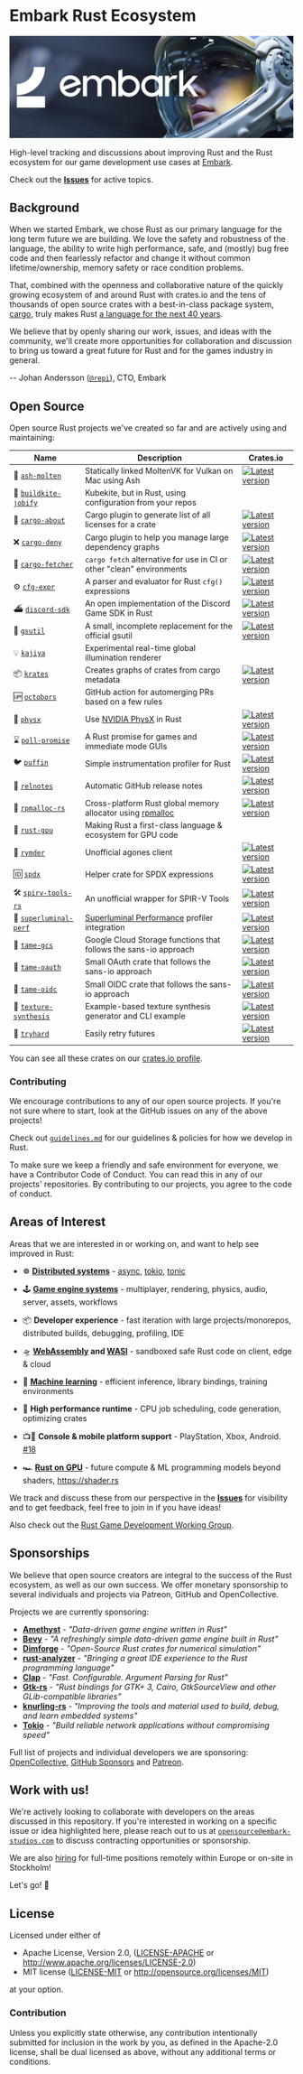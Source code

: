 # Embark Rust Ecosystem

[![Embark logo](media/embark-logo-bg.jpg)](http://embark.games)

High-level tracking and discussions about improving Rust and the Rust ecosystem for our game development use cases at [Embark](http://embark.games).

Check out the __[Issues](https://github.com/EmbarkStudios/rust-ecosystem/issues)__ for active topics.

## Background

When we started Embark, we chose Rust as our primary language for the long term future we are building. We love the safety and robustness of the language, the ability to write high performance, safe, and (mostly) bug free code and then fearlessly refactor and change it without common lifetime/ownership, memory safety or race condition problems.

That, combined with the openness and collaborative nature of the quickly growing ecosystem of and around Rust with crates.io and the tens of thousands of open source crates with a best-in-class package system, [cargo](https://doc.rust-lang.org/cargo/), truly makes Rust [a language for the next 40 years](https://www.youtube.com/watch?v=A3AdN7U24iU).

We believe that by openly sharing our work, issues, and ideas with the community, we'll create more opportunities for collaboration and discussion to bring us toward a great future for Rust and for the games industry in general.

-- Johan Andersson ([`@repi`](http://twitter.com/repi)), CTO, Embark

## Open Source

Open source Rust projects we've created so far and are actively using and maintaining:

Name | Description | Crates.io
--- | --- | ---
🌋 [`ash-molten`](https://github.com/EmbarkStudios/ash-molten.git) | Statically linked MoltenVK for Vulkan on Mac using Ash | [![Latest version](https://img.shields.io/crates/v/ash-molten.svg)](https://crates.io/crates/ash-molten)
👷 [`buildkite-jobify`](https://github.com/EmbarkStudios/buildkite-jobify) | Kubekite, but in Rust, using configuration from your repos
📜 [`cargo-about`](https://github.com/EmbarkStudios/cargo-about) | Cargo plugin to generate list of all licenses for a crate | [![Latest version](https://img.shields.io/crates/v/cargo-about.svg)](https://crates.io/crates/cargo-about)
❌ [`cargo-deny`](https://github.com/EmbarkStudios/cargo-deny) | Cargo plugin to help you manage large dependency graphs | [![Latest version](https://img.shields.io/crates/v/cargo-deny.svg)](https://crates.io/crates/cargo-deny)
🎁 [`cargo-fetcher`](https://github.com/EmbarkStudios/cargo-fetcher) | `cargo fetch` alternative for use in CI or other "clean" environments | [![Latest version](https://img.shields.io/crates/v/cargo-fetcher.svg)](https://crates.io/crates/cargo-fetcher)
⚙️ [`cfg-expr`](https://github.com/EmbarkStudios/cfg-expr) | A parser and evaluator for Rust `cfg()` expressions | [![Latest version](https://img.shields.io/crates/v/cfg-expr.svg)](https://crates.io/crates/cfg-expr)
⛴️ [`discord-sdk`](https://github.com/EmbarkStudios/discord-sdk) | An open implementation of the Discord Game SDK in Rust | [![Latest version](https://img.shields.io/crates/v/discord-sdk.svg)](https://crates.io/crates/discord-sdk)
🚙 [`gsutil`](https://github.com/EmbarkStudios/gsutil) | A small, incomplete replacement for the official gsutil | [![Latest version](https://img.shields.io/crates/v/gsutil.svg)](https://crates.io/crates/gsutil)
💡 [`kajiya`](https://github.com/EmbarkStudios/kajiya) | Experimental real-time global illumination renderer
📦 [`krates`](https://github.com/EmbarkStudios/krates) | Creates graphs of crates from cargo metadata | [![Latest version](https://img.shields.io/crates/v/krates.svg)](https://crates.io/crates/krates)
🆙 [`octobors`](https://github.com/EmbarkStudios/octobors) | GitHub action for automerging PRs based on a few rules
🎳 [`physx`](https://github.com/EmbarkStudios/physx-rs) | Use [NVIDIA PhysX](https://github.com/NVIDIAGameWorks/PhysX) in Rust | [![Latest version](https://img.shields.io/crates/v/physx.svg)](https://crates.io/crates/physx)
⌛ [`poll-promise`](https://github.com/EmbarkStudios/poll-promise) | A Rust promise for games and immediate mode GUIs  | [![Latest version](https://img.shields.io/crates/v/poll-promise.svg)](https://crates.io/crates/poll-promise)
🐦 [`puffin`](https://github.com/EmbarkStudios/puffin) | Simple instrumentation profiler for Rust | [![Latest version](https://img.shields.io/crates/v/puffin.svg)](https://crates.io/crates/puffin)
📓 [`relnotes`](https://github.com/EmbarkStudios/relnotes) | Automatic GitHub release notes | [![Latest version](https://img.shields.io/crates/v/relnotes.svg)](https://crates.io/crates/relnotes)
🐏 [`rpmalloc-rs`](https://github.com/EmbarkStudios/rpmalloc-rs) | Cross-platform Rust global memory allocator using [rpmalloc](https://github.com/rampantpixels/rpmalloc) | [![Latest version](https://img.shields.io/crates/v/rpmalloc.svg)](https://crates.io/crates/rpmalloc)
🐉 [`rust-gpu`](https://github.com/EmbarkStudios/rust-gpu) |  Making Rust a first-class language & ecosystem for GPU code |
🌌 [`rymder`](https://github.com/EmbarkStudios/rymder) | Unofficial agones client | [![Latest version](https://img.shields.io/crates/v/rymder.svg)](https://crates.io/crates/rymder)
🆔 [`spdx`](https://github.com/EmbarkStudios/spdx) | Helper crate for SPDX expressions | [![Latest version](https://img.shields.io/crates/v/spdx.svg)](https://crates.io/crates/spdx)
🛠 [`spirv-tools-rs`](https://github.com/EmbarkStudios/spirv-tools-rs) | An unofficial wrapper for SPIR-V Tools | [![Latest version](https://img.shields.io/crates/v/spirv-tools.svg)](https://crates.io/crates/spirv-tools)
🔆 [`superluminal-perf`](https://github.com/EmbarkStudios/superluminal-perf-rs) | [Superluminal Performance](http://superluminal.eu) profiler integration | [![Latest version](https://img.shields.io/crates/v/superluminal-perf.svg)](https://crates.io/crates/superluminal-perf)
📂 [`tame-gcs`](https://github.com/EmbarkStudios/tame-gcs) | Google Cloud Storage functions that follows the sans-io approach | [![Latest version](https://img.shields.io/crates/v/tame-gcs.svg)](https://crates.io/crates/tame-gcs)
🔐 [`tame-oauth`](https://github.com/EmbarkStudios/tame-oauth) | Small OAuth crate that follows the sans-io approach | [![Latest version](https://img.shields.io/crates/v/tame-oauth.svg)](https://crates.io/crates/tame-oauth)
🧬 [`tame-oidc`](https://github.com/EmbarkStudios/tame-oidc) | Small OIDC crate that follows the sans-io approach | [![Latest version](https://img.shields.io/crates/v/tame-oidc.svg)](https://crates.io/crates/tame-oidc)
🎨 [`texture-synthesis`](https://github.com/EmbarkStudios/texture-synthesis) | Example-based texture synthesis generator and CLI example | [![Latest version](https://img.shields.io/crates/v/texture-synthesis.svg)](https://crates.io/crates/texture-synthesis)
💫 [`tryhard`](https://github.com/EmbarkStudios/tryhard) | Easily retry futures | [![Latest version](https://img.shields.io/crates/v/tryhard.svg)](https://crates.io/crates/tryhard)

You can see all these crates on our [crates.io profile](https://crates.io/users/embark-studios).

### Contributing

We encourage contributions to any of our open source projects. If you're not sure where to start, look at the GitHub issues on any of the above projects!

Check out [`guidelines.md`](guidelines.md) for our guidelines & policies for how we develop in Rust.

To make sure we keep a friendly and safe environment for everyone, we have a Contributor Code of Conduct. You can read this in any of our projects' repositories. By contributing to our projects, you agree to the code of conduct.

## Areas of Interest

Areas that we are interested in or working on, and want to help see improved in Rust:

* ☸ __[Distributed systems](https://areweasyncyet.rs/)__ - [async](https://rust-lang.github.io/async-book/), [tokio](https://tokio.rs/), [tonic](https://github.com/hyperium/tonic)

* 🕹️ __[Game engine systems](http://arewegameyet.com/)__ - multiplayer, rendering, physics, audio, server, assets, workflows

* 📦 __Developer experience__ - fast iteration with large projects/monorepos, distributed builds, debugging, profiling, IDE

* 🛸 __[WebAssembly](https://webassembly.org/) and [WASI](https://hacks.mozilla.org/2019/03/standardizing-wasi-a-webassembly-system-interface/)__ - sandboxed safe Rust code on client, edge & cloud

* 🤖 __[Machine learning](http://www.arewelearningyet.com/)__ - efficient inference, library bindings, training environments

* 🚀 __High performance runtime__ - CPU job scheduling, code generation, optimizing crates

* 📺📱 __Console & mobile platform support__ - PlayStation, Xbox, Android. [#18](https://github.com/EmbarkStudios/rust-ecosystem/issues/18)

* 🏎 [__Rust on GPU__](https://shader.rs) - future compute & ML programming models beyond shaders, https://shader.rs

We track and discuss these from our perspective in the __[Issues](https://github.com/EmbarkStudios/rust-ecosystem/issues)__ for visibility and to get feedback, feel free to join in if you have ideas!

Also check out the [Rust Game Development Working Group](https://github.com/rust-gamedev/wg).

## Sponsorships

We believe that open source creators are integral to the success of the Rust ecosystem, as well as our own success. We offer monetary sponsorship to several individuals and projects via Patreon, GitHub and OpenCollective.

Projects we are currently sponsoring:

* __[Amethyst](https://amethyst.rs/)__ - _"Data-driven game engine written in Rust"_
* __[Bevy](https://bevyengine.org/)__ - _"A refreshingly simple data-driven game engine built in Rust"_
* __[Dimforge](https://www.dimforge.com/)__ - _"Open-Source Rust crates for numerical simulation"_
* __[rust-analyzer](https://github.com/rust-analyzer/rust-analyzer)__ - _"Bringing a great IDE experience
to the Rust programming language"_
* __[Clap](https://clap.rs)__ - _"Fast. Configurable. Argument Parsing for Rust"_
* __[Gtk-rs](https://gtk-rs.org/)__ - _"Rust bindings for GTK+ 3, Cairo, GtkSourceView and other GLib-compatible libraries"_
* __[knurling-rs](https://knurling.ferrous-systems.com/)__ - _"Improving the tools and material used to build, debug, and learn embedded systems"_
* __[Tokio](https://tokio.rs)__ - _"Build reliable network applications without compromising speed"_

Full list of projects and individual developers we are sponsoring: [OpenCollective](https://opencollective.com/embarkstudios), [GitHub Sponsors](https://github.com/embark-studios) and [Patreon](https://www.patreon.com/embarkstudios/creators).

## Work with us!

We're actively looking to collaborate with developers on the areas discussed in this repository. If you're interested in working on a specific issue or idea highlighted here, please reach out to us at [`opensource@embark-studios.com`](mailto:opensource@embark-studios.com) to discuss contracting opportunities or sponsorship.

We are also [hiring](https://embark.games/jobs/) for full-time positions remotely within Europe or on-site in Stockholm!

Let's go! 🚀

## License

Licensed under either of

* Apache License, Version 2.0, ([LICENSE-APACHE](LICENSE-APACHE) or http://www.apache.org/licenses/LICENSE-2.0)
* MIT license ([LICENSE-MIT](LICENSE-MIT) or http://opensource.org/licenses/MIT)

at your option.

### Contribution

Unless you explicitly state otherwise, any contribution intentionally submitted for inclusion in the work by you, as defined in the Apache-2.0 license, shall be dual licensed as above, without any additional terms or conditions.
